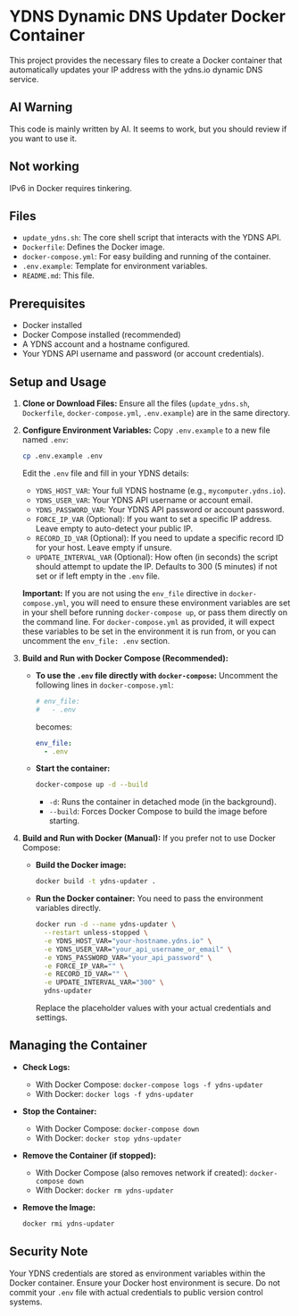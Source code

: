 # YDNS Dynamic DNS Updater Docker Container

This project provides the necessary files to create a Docker container that automatically updates your IP address with the ydns.io dynamic DNS service.

## AI Warning

This code is mainly written by AI. It seems to work, but you should review if you want to use it.

## Not working

IPv6 in Docker requires tinkering.

## Files

* `update_ydns.sh`: The core shell script that interacts with the YDNS API.
* `Dockerfile`: Defines the Docker image.
* `docker-compose.yml`: For easy building and running of the container.
* `.env.example`: Template for environment variables.
* `README.md`: This file.

## Prerequisites

* Docker installed
* Docker Compose installed (recommended)
* A YDNS account and a hostname configured.
* Your YDNS API username and password (or account credentials).

## Setup and Usage

1.  **Clone or Download Files:**
    Ensure all the files (`update_ydns.sh`, `Dockerfile`, `docker-compose.yml`, `.env.example`) are in the same directory.

2.  **Configure Environment Variables:**
    Copy `.env.example` to a new file named `.env`:
    ```sh
    cp .env.example .env
    ```
    Edit the `.env` file and fill in your YDNS details:
    * `YDNS_HOST_VAR`: Your full YDNS hostname (e.g., `mycomputer.ydns.io`).
    * `YDNS_USER_VAR`: Your YDNS API username or account email.
    * `YDNS_PASSWORD_VAR`: Your YDNS API password or account password.
    * `FORCE_IP_VAR` (Optional): If you want to set a specific IP address. Leave empty to auto-detect your public IP.
    * `RECORD_ID_VAR` (Optional): If you need to update a specific record ID for your host. Leave empty if unsure.
    * `UPDATE_INTERVAL_VAR` (Optional): How often (in seconds) the script should attempt to update the IP. Defaults to 300 (5 minutes) if not set or if left empty in the `.env` file.

    **Important:** If you are not using the `env_file` directive in `docker-compose.yml`, you will need to ensure these environment variables are set in your shell before running `docker-compose up`, or pass them directly on the command line. For `docker-compose.yml` as provided, it will expect these variables to be set in the environment it is run from, or you can uncomment the `env_file: .env` section.

3.  **Build and Run with Docker Compose (Recommended):**

    * **To use the `.env` file directly with `docker-compose`:**
        Uncomment the following lines in `docker-compose.yml`:
        ```yaml
        # env_file:
        #   - .env
        ```
        becomes:
        ```yaml
        env_file:
          - .env
        ```

    * **Start the container:**
        ```sh
        docker-compose up -d --build
        ```
        * `-d`: Runs the container in detached mode (in the background).
        * `--build`: Forces Docker Compose to build the image before starting.

4.  **Build and Run with Docker (Manual):**
    If you prefer not to use Docker Compose:

    * **Build the Docker image:**
        ```sh
        docker build -t ydns-updater .
        ```
    * **Run the Docker container:**
        You need to pass the environment variables directly.
        ```sh
        docker run -d --name ydns-updater \
          --restart unless-stopped \
          -e YDNS_HOST_VAR="your-hostname.ydns.io" \
          -e YDNS_USER_VAR="your_api_username_or_email" \
          -e YDNS_PASSWORD_VAR="your_api_password" \
          -e FORCE_IP_VAR="" \
          -e RECORD_ID_VAR="" \
          -e UPDATE_INTERVAL_VAR="300" \
          ydns-updater
        ```
        Replace the placeholder values with your actual credentials and settings.

## Managing the Container

* **Check Logs:**
    * With Docker Compose: `docker-compose logs -f ydns-updater`
    * With Docker: `docker logs -f ydns-updater`

* **Stop the Container:**
    * With Docker Compose: `docker-compose down`
    * With Docker: `docker stop ydns-updater`

* **Remove the Container (if stopped):**
    * With Docker Compose (also removes network if created): `docker-compose down`
    * With Docker: `docker rm ydns-updater`

* **Remove the Image:**
    ```sh
    docker rmi ydns-updater
    ```

## Security Note

Your YDNS credentials are stored as environment variables within the Docker container. Ensure your Docker host environment is secure. Do not commit your `.env` file with actual credentials to public version control systems.
